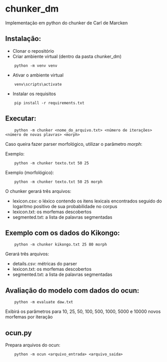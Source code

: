 # chunker_dm
 Implementação em python do chunker de Carl de Marcken

## Instalação:

- Clonar o repositório
- Criar ambiente virtual (dentro da pasta chunker_dm)

```
    python -m venv venv
```

- Ativar o ambiente virtual

```
    venv\scripts\activate
```

- Instalar os requisitos

```
    pip install -r requirements.txt
```

## Executar:

```
    python -m chunker <nome_do_arquivo.txt> <número de iterações> <número de novas plavras> <morph>
```

Caso queira fazer parser morfológico, utilizar o parâmetro *morph*:

Exemplo: 
```
    python -m chunker texto.txt 50 25
```

Exemplo (morfológico):
```
    python -m chunker texto.txt 50 25 morph
```

O chunker gerará três arquivos:

- lexicon.csv: o léxico contendo os itens lexicais encontrados seguido do logaritmo positivo de sua probabilidade no corpus
- lexicon.txt: os morfemas descobertos
- segmented.txt: a lista de palavras segmentadas


## Exemplo com os dados do Kikongo:

```
    python -m chunker kikongo.txt 25 80 morph
```

Gerará três arquivos:

- details.csv: métricas do parser
- lexicon.txt: os morfemas descobertos
- segmented.txt: a lista de palavras segmentadas

## Avaliação do modelo com dados do ocun:

```
    python -m evaluate daw.txt 
```

Exibirá os parâmetros para 10, 25, 50, 100, 500, 1000, 5000 e 10000 novos morfemas por iteração

## ocun.py

Prepara arquivos do ocun:

```
    python -m ocun <arquivo_entrada> <arquivo_saida>
```
```